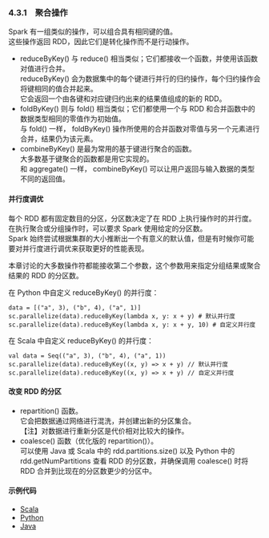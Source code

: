 ### 4.3.1　聚合操作 ###
Spark 有一组类似的操作，可以组合具有相同键的值。  
这些操作返回 RDD，因此它们是转化操作而不是行动操作。  
-   reduceByKey() 与 reduce() 相当类似；它们都接收一个函数，并使用该函数对值进行合并。  
reduceByKey() 会为数据集中的每个键进行并行的归约操作，每个归约操作会将键相同的值合并起来。  
它会返回一个由各键和对应键归约出来的结果值组成的新的 RDD。
-   foldByKey() 则与 fold() 相当类似；它们都使用一个与 RDD 和合并函数中的数据类型相同的零值作为初始值。  
与 fold() 一样， foldByKey() 操作所使用的合并函数对零值与另一个元素进行合并，结果仍为该元素。
-   combineByKey() 是最为常用的基于键进行聚合的函数。  
大多数基于键聚合的函数都是用它实现的。  
和 aggregate() 一样， combineByKey() 可以让用户返回与输入数据的类型不同的返回值。  
#### 并行度调优 ####
每个 RDD 都有固定数目的分区，分区数决定了在 RDD 上执行操作时的并行度。  
在执行聚合或分组操作时，可以要求 Spark 使用给定的分区数。   
Spark 始终尝试根据集群的大小推断出一个有意义的默认值，但是有时候你可能要对并行度进行调优来获取更好的性能表现。  

本章讨论的大多数操作符都能接收第二个参数，这个参数用来指定分组结果或聚合结果的 RDD 的分区数。

在 Python 中自定义 reduceByKey() 的并行度：
```
data = [("a", 3), ("b", 4), ("a", 1)]
sc.parallelize(data).reduceByKey(lambda x, y: x + y) # 默认并行度
sc.parallelize(data).reduceByKey(lambda x, y: x + y, 10) # 自定义并行度
```
在 Scala 中自定义 reduceByKey() 的并行度：
```
val data = Seq(("a", 3), ("b", 4), ("a", 1))
sc.parallelize(data).reduceByKey((x, y) => x + y) // 默认并行度
sc.parallelize(data).reduceByKey((x, y) => x + y) // 自定义并行度
```
#### 改变 RDD 的分区 ####
-   repartition() 函数。  
它会把数据通过网络进行混洗，并创建出新的分区集合。  
【注】对数据进行重新分区是代价相对比较大的操作。
-   coalesce() 函数（优化版的 repartition()）。    
可以使用 Java 或 Scala 中的 rdd.partitions.size() 以及 Python 中的 rdd.getNumPartitions 查看 RDD 的分区数，并确保调用 coalesce() 时将 RDD 合并到比现在的分区数更少的分区中。
#### 示例代码 ####
-   [Scala](S31Aggregations.scala)
-   [Python](P31Aggregations.py)
-   [Java](J31Aggregations.java)
